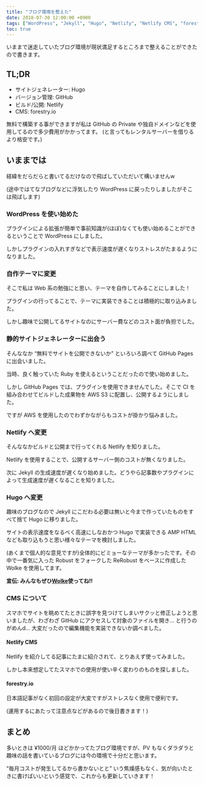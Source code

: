 ```yaml
---
title: "ブログ環境を整えた"
date: 2018-07-30 12:00:00 +0900
tags: ["WordPress", "Jekyll", "Hugo", "Netlify", "Netlify CMS", "forestry"]
toc: true
---
```

いままで迷走していたブログ環境が現状満足するところまで整えることができたので書きます。

## TL;DR
- サイトジェネレーター: Hugo
- バージョン管理: GitHub
- ビルド/公開: Netlify
- CMS: forestry.io

無料で構築する事ができますが私は GitHub の Private や独自ドメインなどを使用してるので多少費用がかかってます。
(と言ってもレンタルサーバーを借りるより格安です。)

## いままでは
経緯をだらだらと書いてるだけなので飛ばしていただいて構いませんw

(途中ではてなブログなどに浮気したり WordPress に戻ったりしましたがそこは飛ばします)

### WordPress を使い始めた
プラグインによる拡張が簡単で事前知識が(ほぼ)なくても使い始めることができるということで WordPress にしました。

しかしプラグインの入れすぎなどで表示速度が遅くなりストレスがたまるようになりました。

### 自作テーマに変更
そこで私は Web 系の勉強にと思い、テーマを自作してみることにしました！

プラグインの行ってることで、テーマに実装できることは積極的に取り込みました。

しかし趣味で公開してるサイトなのにサーバー費などのコスト面が負担でした。

### 静的サイトジェネレーターに出会う
そんななか “無料でサイトを公開できないか” といろいろ調べて GitHub Pages に出会いました。

当時、良く触っていた Ruby を使えるということだったので使い始めました。

しかし GitHub Pages では、プラグインを使用できませんでした。そこで CI を組み合わせてビルドした成果物を AWS S3 に配置し、公開するようにしました。

ですが AWS を使用したのでわずかながらもコストが掛かり悩みました。

### Netlify へ変更
そんななかビルドと公開まで行ってくれる Netlify を知りました。

Netlify を使用することで、公開するサーバー側のコストが無くなりました。

次に Jekyll の生成速度が遅くなり始めました。どうやら記事数やプラグインによって生成速度が遅くなることを知りました。

### Hugo へ変更
趣味のブログなので Jekyll にこだわる必要は無いと今まで作っていたものをすべて捨て Hugo に移りました。

サイトの表示速度をなるべく高速にしなおかつ Hugo で実装できる AMP HTML なども取り込もうと思い様々なテーマを検討しました。

(あくまで個人的な意見ですが)全体的にビミョーなテーマが多かったです。その中で一番気に入った Robust をフォークした ReRobust をベースに作成した Wolke を使用してます。

**宣伝: みんなもぜひ**[**Wolke**](https://github.com/ress997/hugo-wolke)**使ってね!!**

### CMS について
スマホでサイトを眺めてたときに誤字を見つけてしまいサクッと修正しようと思いましたが、わざわざ GitHub にアクセスして対象のファイルを開き… と行うのがめんd… 大変だったので編集機能を実装できないか調べました。

#### Netlify CMS
Netlify を紹介してる記事にたまに紹介されて、とりあえず使ってみました。

しかし本来想定してたスマホでの使用が使い辛く変わりのものを探しました。

#### forestry.io
日本語記事がなく初回の設定が大変ですがストレスなく使用で便利です。

(運用するにあたって注意点などがあるので後日書きます！)

## まとめ
多いときは ¥1000/月 ほどかかってたブログ環境ですが、PV もなくダラダラと趣味の話を書いているブログには今の環境で十分だと思います。

“毎月コストが発生してるから書かないとと” いう焦燥感もなく、気が向いたときに書けばいいという感覚で、これからも更新していきます！
